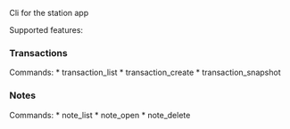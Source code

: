 Cli for the station app

Supported features:

### Transactions
Commands:
    * transaction_list 
    * transaction_create
    * transaction_snapshot 

### Notes
Commands:
    * note_list 
    * note_open
    * note_delete


